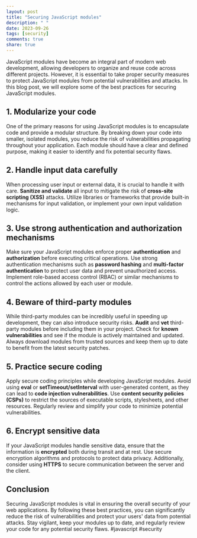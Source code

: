 ```yaml
---
layout: post
title: "Securing JavaScript modules"
description: " "
date: 2023-09-26
tags: [security]
comments: true
share: true
---
```


JavaScript modules have become an integral part of modern web development, allowing developers to organize and reuse code across different projects. However, it is essential to take proper security measures to protect JavaScript modules from potential vulnerabilities and attacks. In this blog post, we will explore some of the best practices for securing JavaScript modules.

## 1. **Modularize your code**

One of the primary reasons for using JavaScript modules is to encapsulate code and provide a modular structure. By breaking down your code into smaller, isolated modules, you reduce the risk of vulnerabilities propagating throughout your application. Each module should have a clear and defined purpose, making it easier to identify and fix potential security flaws.

## 2. **Handle input data carefully**

When processing user input or external data, it is crucial to handle it with care. **Sanitize and validate** all input to mitigate the risk of **cross-site scripting (XSS)** attacks. Utilize libraries or frameworks that provide built-in mechanisms for input validation, or implement your own input validation logic.

## 3. **Use strong authentication and authorization mechanisms**

Make sure your JavaScript modules enforce proper **authentication** and **authorization** before executing critical operations. Use strong authentication mechanisms such as **password hashing** and **multi-factor authentication** to protect user data and prevent unauthorized access. Implement role-based access control (RBAC) or similar mechanisms to control the actions allowed by each user or module.

## 4. **Beware of third-party modules**

While third-party modules can be incredibly useful in speeding up development, they can also introduce security risks. **Audit** and **vet** third-party modules before including them in your project. Check for **known vulnerabilities** and see if the module is actively maintained and updated. Always download modules from trusted sources and keep them up to date to benefit from the latest security patches.

## 5. **Practice secure coding**

Apply secure coding principles while developing JavaScript modules. Avoid using **eval** or **setTimeout/setInterval** with user-generated content, as they can lead to **code injection vulnerabilities**. Use **content security policies (CSPs)** to restrict the sources of executable scripts, stylesheets, and other resources. Regularly review and simplify your code to minimize potential vulnerabilities.

## 6. **Encrypt sensitive data**

If your JavaScript modules handle sensitive data, ensure that the information is **encrypted** both during transit and at rest. Use secure encryption algorithms and protocols to protect data privacy. Additionally, consider using **HTTPS** to secure communication between the server and the client.

## Conclusion

Securing JavaScript modules is vital in ensuring the overall security of your web applications. By following these best practices, you can significantly reduce the risk of vulnerabilities and protect your users' data from potential attacks. Stay vigilant, keep your modules up to date, and regularly review your code for any potential security flaws. #javascript #security